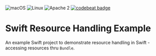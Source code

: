 ![macOS](https://img.shields.io/badge/os-macOS-green.svg?style=flat)
![Linux](https://img.shields.io/badge/os-linux-green.svg?style=flat)
![Apache 2](https://img.shields.io/badge/license-Apache2-blue.svg?style=flat)
[![codebeat badge](https://codebeat.co/badges/ce258c68-cbae-4876-ac65-8b727ea65197)](https://codebeat.co/projects/github-com-vadimeisenbergibm-swiftresourcehandlingexample-master)

# Swift Resource Handling Example

An example Swift project to demonstrate resource handling in Swift - accessing resources thru `Bundle`.
